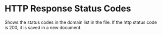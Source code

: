 # HTTP Response Status Codes
Shows the status codes in the domain list in the file. If the http status code is 200, it is saved in a new document.

